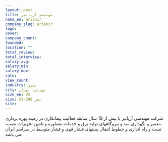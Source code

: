 ```yaml
---
layout: post
title: مهندسی آریانیر
name_en: arianir
company_slug: arianir
logo: 
cover: 
company_count:
founded:
location: ""
total_review: 
total_interview: 
salary_avg: 
salary_min: 
salary_max: 
rate: 
view_count: 
industry: نیرو
city: تهران, تهران
size_en: VS
size: 51-200 نفر
site:
---
```



شرکت مهندسی آریانیر با بیش از 19 سال سابقه فعالیت پیمانکاری در زمینه بهره برداری ،تعمیر و نگهداری سد و نیروگاههای تولید برق و خدمات مشاوره و تامین تجهیزات نصب، تست و راه اندازی و خطوط انتقال پستهای فشار قوی و فشار متوسط در سراسر ایران می باشد.


